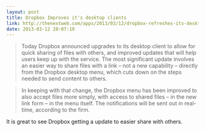```yaml
---
layout: post
title: Dropbox Improves it's desktop clients
link: http://thenextweb.com/apps/2013/03/12/dropbox-refreshes-its-desktop-client-for-improved-file-sharing-real-time-notifications/
date: 2013-03-12 20:07:19
---
```


>Today Dropbox announced upgrades to its desktop client to allow for quick sharing of files with others, and improved updates that will help users keep up with the service. The most significant update involves an easier way to share files with a link – not a new capability – directly from the Dropbox desktop menu, which cuts down on the steps needed to send content to others.

> In keeping with that change, the Dropbox menu has been improved to also accept files more simply, with access to shared files – in the new link form – in the menu itself. The notifications will be sent out in real-time, according to the firm.

It is great to see Dropbox getting a update to easier share with others. 